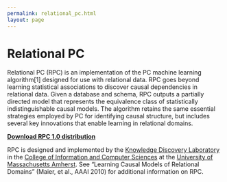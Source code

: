 ```yaml
---
permalink: relational_pc.html
layout: page
---
```


<h1> Relational PC </h1>
<p> </p>

Relational PC (RPC) is an implementation of the PC machine learning algorithm[1] designed for use with relational data. RPC goes beyond learning statistical associations to discover causal dependencies in relational data. Given a database and schema, RPC outputs a partially directed model that represents the equivalence class of statistically indistinguishable causal models. The algorithm retains the same essential strategies employed by PC for identifying causal structure, but includes several key innovations that enable learning in relational domains.

**[Download RPC 1.0 distribution](./software_files/rpc_1_0.zip)**

RPC is designed and implemented by the [Knowledge Discovery Laboratory](https://kdl.cs.umass.edu) in the [College of Information and Computer Sciences](https://www.cics.umass.edu/) at the [University of Massachusetts Amherst](https://umass.edu). See “Learning Causal Models of Relational Domains” (Maier, et al., AAAI 2010) for additional information on RPC.
